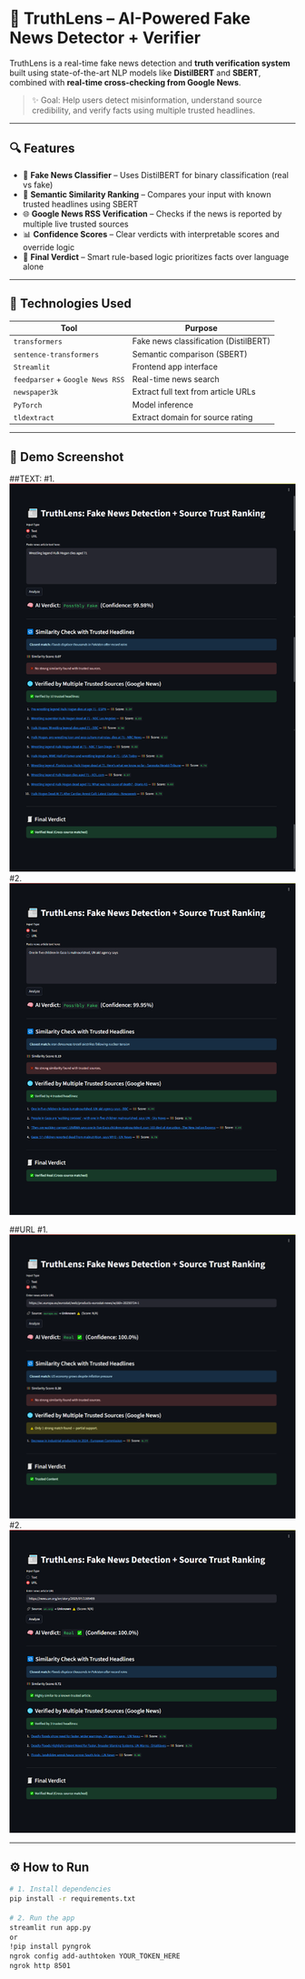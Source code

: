 # 📰 TruthLens – AI-Powered Fake News Detector + Verifier

TruthLens is a real-time fake news detection and **truth verification system** built using state-of-the-art NLP models like **DistilBERT** and **SBERT**, combined with **real-time cross-checking from Google News**.

> ✨ Goal: Help users detect misinformation, understand source credibility, and verify facts using multiple trusted headlines.

---

## 🔍 Features

- 🤖 **Fake News Classifier** – Uses DistilBERT for binary classification (real vs fake)
- 🧠 **Semantic Similarity Ranking** – Compares your input with known trusted headlines using SBERT
- 🌐 **Google News RSS Verification** – Checks if the news is reported by multiple live trusted sources
- 📊 **Confidence Scores** – Clear verdicts with interpretable scores and override logic
- 🧾 **Final Verdict** – Smart rule-based logic prioritizes facts over language alone

---

## 🧠 Technologies Used

| Tool | Purpose |
|------|---------|
| `transformers` | Fake news classification (DistilBERT) |
| `sentence-transformers` | Semantic comparison (SBERT) |
| `Streamlit` | Frontend app interface |
| `feedparser` + `Google News RSS` | Real-time news search |
| `newspaper3k` | Extract full text from article URLs |
| `PyTorch` | Model inference |
| `tldextract` | Extract domain for source rating |

---

## 🚀 Demo Screenshot
##TEXT:
#1. ![TruthLens Screenshot](ScreenShots/demo1.png)
#2. ![TruthLens Screenshot](ScreenShots/demo2.png)

##URL
#1. ![TruthLens Screenshot](ScreenShots/demo3.png)
#2. ![TruthLens Screenshot](ScreenShots/demo4.png)

---

## ⚙️ How to Run

```bash
# 1. Install dependencies
pip install -r requirements.txt

# 2. Run the app
streamlit run app.py
or
!pip install pyngrok
ngrok config add-authtoken YOUR_TOKEN_HERE
ngrok http 8501
